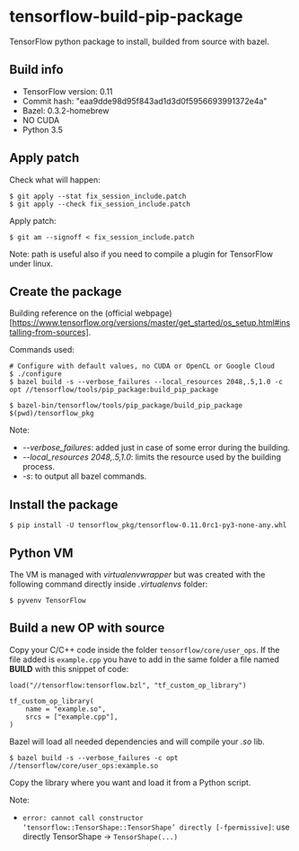 # tensorflow-build-pip-package

TensorFlow python package to install, builded from source with bazel.

## Build info

* TensorFlow version:  0.11
* Commit hash: "eaa9dde98d95f843ad1d3d0f5956693991372e4a"
* Bazel:  0.3.2-homebrew
* NO CUDA
* Python 3.5

## Apply patch

Check what will happen:

```
$ git apply --stat fix_session_include.patch
$ git apply --check fix_session_include.patch
```

Apply patch:

```
$ git am --signoff < fix_session_include.patch
```

Note: path is useful also if you need to compile a plugin for TensorFlow under linux.

## Create the package

Building reference on the (official webpage)[https://www.tensorflow.org/versions/master/get_started/os_setup.html#installing-from-sources].

Commands used:
```
# Configure with default values, no CUDA or OpenCL or Google Cloud
$ ./configure
$ bazel build -s --verbose_failures --local_resources 2048,.5,1.0 -c opt //tensorflow/tools/pip_package:build_pip_package

$ bazel-bin/tensorflow/tools/pip_package/build_pip_package $(pwd)/tensorflow_pkg
```

Note:
 * *--verbose_failures*: added just in case of some error during the building.
 * *--local_resources 2048,.5,1.0*: limits the resource used by the building process.
 * *-s*: to output all bazel commands.

## Install the package

```
$ pip install -U tensorflow_pkg/tensorflow-0.11.0rc1-py3-none-any.whl 
```

## Python VM

The VM is managed with *virtualenvwrapper* but was created with the following command
directly inside *.virtualenvs* folder:

```
$ pyvenv TensorFlow
```

## Build a new OP with source

Copy your C/C++ code inside the folder `tensorflow/core/user_ops`. If the file added is `example.cpp` you have
to add in the same folder a file named **BUILD** with this snippet of code:

```
load("//tensorflow:tensorflow.bzl", "tf_custom_op_library")

tf_custom_op_library(
    name = "example.so",
    srcs = ["example.cpp"],
)
```

Bazel will load all needed dependencies and will compile your *.so* lib.

```
$ bazel build -s --verbose_failures -c opt //tensorflow/core/user_ops:example.so
```

Copy the library where you want and load it from a Python script.

Note:

 * `error: cannot call constructor ‘tensorflow::TensorShape::TensorShape’ directly [-fpermissive]`: use directly TensorShape -> `TensorShape(...)`
